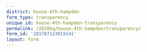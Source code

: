 ```yaml
---
district: house-4th-hampden
form_type: transparency
unique_id: house-4th-hampden-transparency
permalink: /2020bq/house-4th-hampden/transparency/
form_id: '201707123019141'
layout: form
---
```

